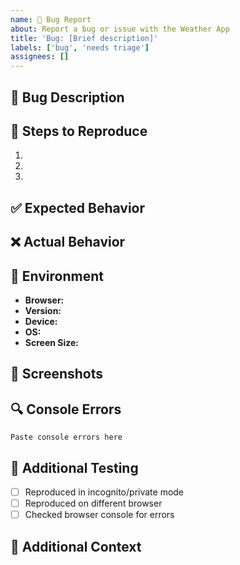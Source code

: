 ```yaml
---
name: 🐛 Bug Report
about: Report a bug or issue with the Weather App
title: 'Bug: [Brief description]'
labels: ['bug', 'needs triage']
assignees: []
---
```


## 🐛 Bug Description
<!-- Clear description of what the bug is -->

## 🔄 Steps to Reproduce
1. 
2. 
3. 

## ✅ Expected Behavior
<!-- What should happen? -->

## ❌ Actual Behavior
<!-- What actually happens? -->

## 📱 Environment
- **Browser:** <!-- Chrome, Firefox, Safari, etc. -->
- **Version:** <!-- Browser version -->
- **Device:** <!-- Desktop, Mobile, Tablet -->
- **OS:** <!-- Windows, macOS, Linux, iOS, Android -->
- **Screen Size:** <!-- if relevant -->

## 📸 Screenshots
<!-- Add screenshots if applicable -->

## 🔍 Console Errors
<!-- Any error messages in browser console -->
```
Paste console errors here
```

## 🧪 Additional Testing
- [ ] Reproduced in incognito/private mode
- [ ] Reproduced on different browser
- [ ] Checked browser console for errors

## 📝 Additional Context
<!-- Any other context about the problem -->
